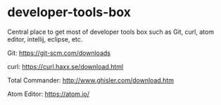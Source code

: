 # developer-tools-box
Central place to get most of developer tools box such as Git, curl, atom editor, intellij, eclipse, etc.

Git:
https://git-scm.com/downloads

curl:
https://curl.haxx.se/download.html

Total Commander:
http://www.ghisler.com/download.htm

Atom Editor:
https://atom.io/
